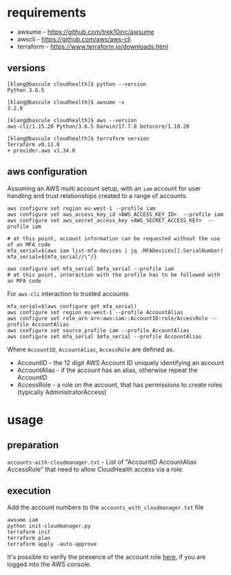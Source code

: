 # requirements
    
   * awsume - https://github.com/trek10inc/awsume
   * awscli - https://github.com/aws/aws-cli
   * terraform -  https://www.terraform.io/downloads.html

## versions

    [klang@bascule cloudhealth]$ python --version
    Python 3.6.5
    
    [klang@bascule cloudhealth]$ awsume -v
    3.2.8
    
    [klang@bascule cloudhealth]$ aws --version
    aws-cli/1.15.20 Python/3.6.5 Darwin/17.7.0 botocore/1.10.20
    
    [klang@bascule cloudhealth]$ terraform version
    Terraform v0.11.8
    + provider.aws v1.34.0

## aws configuration

Assuming an AWS multi account setup, with an `iam` account for user handling and trust relationships created to a
range of accounts.

    aws configure set region eu-west-1 --profile iam
    aws configure set aws_access_key_id <AWS_ACCESS_KEY_ID>  --profile iam
    aws configure set aws_secret_access_key <AWS_SECRET_ACCESS_KEY>  --profile iam

    # at this point, account information can be requested without the use of an MFA code
    mfa_serial=$(aws iam list-mfa-devices | jq .MFADevices[].SerialNumber)
    mfa_serial=${mfa_serial//\"/}

    aws configure set mfa_serial $mfa_serial --profile iam
    # at this point, interaction with the profile has to be followed with an MFA code

For `aws-cli` interaction to trusted accounts

    mfa_serial=$(aws configure get mfa_serial)
    aws configure set region eu-west-1 --profile AccountAlias
    aws configure set role_arn arn:aws:iam::AccountID:role/AccessRole --profile AccountAlias
    aws configure set source_profile iam --profile AccountAlias
    aws configure set mfa_serial $mfa_serial --profile AccountAlias

Where `AccountID`, `AccountAlias`, `AccessRole` are defined as.

   - AccountID     - the 12 digit AWS Account ID uniquely identifying an account
   - AccountAlias  - if the account has an alias, otherwise repeat the AccountID
   - AccessRole    - a role on the account, that has permissions to create roles (typically AdministratorAccess)

# usage

## preparation 

`accounts-with-cloudmanager.txt` - List of "AccountID AccountAlias AccessRole" that need to allow CloudHealth access via 
a role. 
 
## execution

Add the account numbers to the `accounts_with_cloudmanager.txt` file

    awsume iam
    python init-cloudmanager.py
    terraform init
    terraform plan
    terraform apply -auto-approve

It's possible to verify the presence of the account role [here](https://console.aws.amazon.com/iam/home?region=eu-west-1#/roles/cloudpartners-cloudmanager),
if you are logged into the AWS console.
